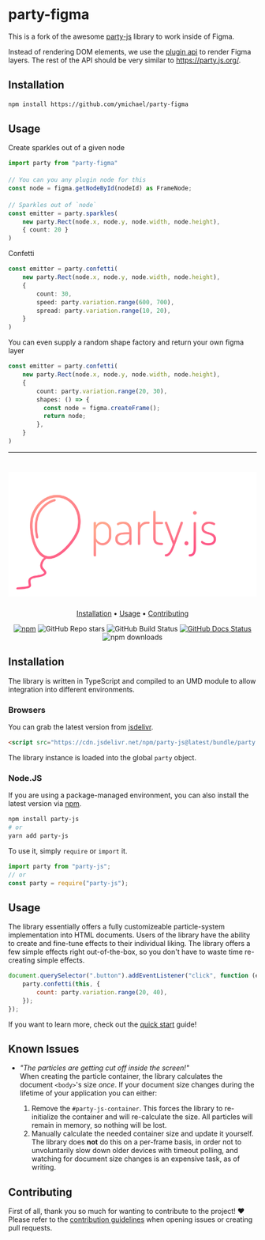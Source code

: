 # party-figma

This is a fork of the awesome [party-js](https://github.com/yiliansource/party-js) library to work inside of Figma.

Instead of rendering DOM elements, we use the [plugin api](https://www.figma.com/plugin-docs/intro/) to render Figma layers. The rest of the API should be very similar to https://party.js.org/.

## Installation

```sh
npm install https://github.com/ymichael/party-figma
```

## Usage

Create sparkles out of a given node

```ts
import party from "party-figma"

// You can you any plugin node for this
const node = figma.getNodeById(nodeId) as FrameNode;

// Sparkles out of `node`
const emitter = party.sparkles(
    new party.Rect(node.x, node.y, node.width, node.height),
    { count: 20 }
)
```

Confetti

```ts
const emitter = party.confetti(
    new party.Rect(node.x, node.y, node.width, node.height),
    {
        count: 30,
        speed: party.variation.range(600, 700),
        spread: party.variation.range(10, 20),
    }
)
```

You can even supply a random shape factory and return your own figma layer

```ts
const emitter = party.confetti(
    new party.Rect(node.x, node.y, node.width, node.height),
    {
        count: party.variation.range(20, 30),
        shapes: () => {
          const node = figma.createFrame();
          return node;
        },
    }
)
```

---

<h1 align="center">
    <img src="https://raw.githubusercontent.com/yiliansource/party-js/main/.github/banner.svg"/>
</h1>

<p align="center">
    <a href="#installation">Installation</a> &bull;
    <a href="#usage">Usage</a> &bull;
    <a href="#contributing">Contributing</a>
</p>

<p align="center">
    <a href="https://www.npmjs.com/package/party-js"><img alt="npm" src="https://img.shields.io/npm/v/party-js?style=flat"/></a>
    <img alt="GitHub Repo stars" src="https://img.shields.io/github/stars/yiliansource/party-js?style=flat">
    <img alt="GitHub Build Status" src="https://img.shields.io/github/workflow/status/yiliansource/party-js/Node.js%20CI?style=flat&logo=Node.js">
    <a href="https://party.js.org/"><img alt="GitHub Docs Status" src="https://img.shields.io/github/workflow/status/yiliansource/party-js/Deploy%20documentation?color=blue&label=docs&logo=Read%20the%20Docs&logoColor=white"></a>
    <img alt="npm downloads" src="https://img.shields.io/npm/dm/party-js?style=flat">
</p>

## Installation

The library is written in TypeScript and compiled to an UMD module to allow integration into different environments.

### Browsers

You can grab the latest version from [jsdelivr](https://www.jsdelivr.com/).

```html
<script src="https://cdn.jsdelivr.net/npm/party-js@latest/bundle/party.min.js"></script>
```

The library instance is loaded into the global `party` object.

### Node.JS

If you are using a package-managed environment, you can also install the latest version via [npm].

```bash
npm install party-js
# or
yarn add party-js
```

To use it, simply `require` or `import` it.

```ts
import party from "party-js";
// or
const party = require("party-js");
```

## Usage

The library essentially offers a fully customizeable particle-system implementation into HTML documents. Users of the library have the ability to create and fine-tune effects to their individual liking. The library offers a few simple effects right out-of-the-box, so you don't have to waste time re-creating simple effects.

```js
document.querySelector(".button").addEventListener("click", function (e) {
    party.confetti(this, {
        count: party.variation.range(20, 40),
    });
});
```

If you want to learn more, check out the [quick start](https://party.js.org/docs/) guide!

## Known Issues

-   _"The particles are getting cut off inside the screen!"_  
    When creating the particle container, the library calculates the document `<body>`'s size _once_. If your document size changes during the lifetime of your application you can either:

    1. Remove the `#party-js-container`. This forces the library to re-initialize the container and will re-calculate the size. All particles will remain in memory, so nothing will be lost.
    2. Manually calculate the needed container size and update it yourself. The library does **not** do this on a per-frame basis, in order not to unvoluntarily slow down older devices with timeout polling, and watching for document size changes is an expensive task, as of writing.

## Contributing

First of all, thank you so much for wanting to contribute to the project! ❤  
Please refer to the [contribution guidelines](./.github/CONTRIBUTING.md) when opening issues or creating pull requests.

[npm]: https://www.npmjs.com/package/party-js
